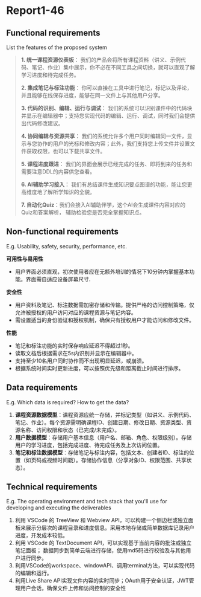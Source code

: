# Report1-46

## Functional requirements

List the features of the proposed system

> **1. 统一课程资源仪表板**：
> 我们的产品会将所有课程资料（讲义、示例代码、笔记、作业）集中展示，你不必在不同工具之间切换，就可以直观了解学习进度和待完成任务。
>
> **2. 集成笔记与标注功能**：
> 你可以直接在工具中进行笔记，标记以及评论，并且能够在线保存进度，能够在同一文件上与其他用户分享。
>
> **3. 代码的识别、编辑、运行与调试**：
> 我们的系统可以识别课件中的代码块并显示在编辑器中；支持您实现代码的编辑、运行、调试，同时我们会提供出代码修改建议。
>
> **4. 协同编辑与资源共享**：
> 我们的系统允许多个用户同时编辑同一文件，显示与您协作的用户的光标和修改内容；此外，我们支持您上传文件并设置文件获取权限，也可以下载共享文件。
>
> **5. 课程进度跟进**：
> 我们的界面会展示已经完成的任务、即将到来的任务和需要注意DDL的内容供您查看。
>
> **6. AI辅助学习接入**：
> 我们有总结课件生成知识要点图谱的功能，能让您更高维度地了解所学知识的全貌。
>
> **7. 自动化Quiz**：我们会接入AI辅助伴学，这个AI会生成课件内容对应的Quiz和答案解析， 辅助检验您是否完全掌握知识点。

## Non-functional requirements

E.g. Usability, safety, security, performance, etc.

**可用性与易用性**

- 用户界面必须直观，初次使用者应在无额外培训的情况下10分钟内掌握基本功能。界面需自适应设备屏幕尺寸.

**安全性**

- 用户资料及笔记、标注数据需加密存储和传输。提供严格的访问控制策略，仅允许被授权的用户访问对应的课程资源与笔记内容。
- 需设置适当的身份验证和授权机制，确保只有授权用户才能访问和修改文件。

**性能**

- 笔记和标注功能的实时保存响应延迟不得超过1秒。
- 读取文档后根据需求在5s内识别并显示在编辑器中。
- 支持至少10名用户同时协作而不出现明显延迟，或崩溃。
- 根据系统时间实时更新进度，可以按照优先级和距离截止时间进行排序。

## Data requirements

E.g. Which data is required? How to get the data?

1. **课程资源数据模型**：课程资源应统一存储，并标记类型（如讲义、示例代码、笔记、作业）。每个资源需明确课程ID、创建日期、修改日期、资源类型、资源名称、访问权限和状态（已完成/未完成）。
2. **用户数据模型**：存储用户基本信息（用户名、邮箱、角色、权限级别）。存储用户的学习进度，包括完成进度、待完成任务及上次访问位置。
3. **笔记和标注数据模型**：存储笔记与标注内容，包括文本、创建者ID、标注的位置（如页码或视频时间戳）。存储协作信息（分享对象ID、权限范围、共享状态）。

## Technical requirements

E.g. The operating environment and tech stack that you'll use for developing and executing the deliverables

1. 利用 VSCode 的 TreeView 和 Webview API，可以构建一个侧边栏或独立面板来展示分层次的课程目录和进度信息。采用本地存储或简单数据库记录用户进度，开发成本较低。
2. 利用 VSCode 的 TextDocument API，可以实现基于当前内容的批注或独立笔记面板；
数据同步到简单云端进行存储，使用md5码进行校验及与其他用户进行同步。
3. 利用VSCode的workspace、windowAPI、调用terminal方法，可以实现代码的编辑和运行。
4. 利用Live Share API实现文件内容的实时同步；OAuth用于安全认证，JWT管理用户会话，确保文件上传和访问控制的安全性
